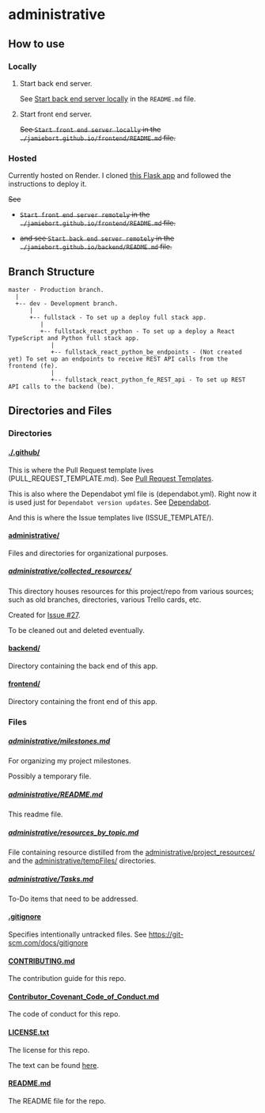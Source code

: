 # administrative

## How to use

### Locally

1. Start back end server.

   See [Start back end server locally](../backend/README.md#start-back-end-server-locally) in the `README.md` file.

2. Start front end server.

   ~~See `Start front end server locally` in the `./jamiebort.github.io/frontend/README.md` file.~~

### Hosted

Currently hosted on Render. I cloned [this Flask app](https://docs.render.com/deploy-flask) and followed the instructions to deploy it.

~~See~~

- ~~`Start front end server remotely` in the `./jamiebort.github.io/frontend/README.md` file.~~

- ~~and see `Start back end server remotely` in the `./jamiebort.github.io/backend/README.md` file.~~

## Branch Structure

```
master - Production branch.
  |
  +-- dev - Development branch.
      |
      +-- fullstack - To set up a deploy full stack app.
         |
         +-- fullstack_react_python - To set up a deploy a React TypeScript and Python full stack app.
            |
            +-- fullstack_react_python_be_endpoints - (Not created yet) To set up an endpoints to receive REST API calls from the frontend (fe).
            |
            +-- fullstack_react_python_fe_REST_api - To set up REST API calls to the backend (be).
```

## Directories and Files

### Directories

#### [./.github/](../.github)

This is where the Pull Request template lives (PULL_REQUEST_TEMPLATE.md). See [Pull Request Templates](https://github.com/JamieBort/LearningDirectory/tree/master/Git/pull_request_templates).

This is also where the Dependabot yml file is (dependabot.yml). Right now it is used just for `Dependabot version updates`. See [Dependabot](https://github.com/JamieBort/LearningDirectory/tree/master/Git/security#dependabot).

And this is where the Issue templates live (ISSUE_TEMPLATE/).

<!-- This .vscode/ directory doesn't exist -->
<!-- #### [./.vscode/](../.vscode)

Directory for config file for VS Code.

For information, see the .vscode section of the configFiles directory of the LearningDirectory repo.

Omitted from this repo. -->

#### [administrative/](../administrative/)

Files and directories for organizational purposes.

##### [administrative/collected_resources/](./collected_resources/)

This directory houses resources for this project/repo from various sources; such as old branches, directories, various Trello cards, etc.

Created for [Issue #27](https://github.com/JamieBort/Personal-Dashboard/issues/27).

To be cleaned out and deleted eventually.

#### [backend/](../backend)

Directory containing the back end of this app.

#### [frontend/](../frontend)

Directory containing the front end of this app.

### Files

##### [administrative/milestones.md](./milestones.md)

For organizing my project milestones.

Possibly a temporary file.

##### [administrative/README.md](./README.md)

This readme file.

##### [administrative/resources_by_topic.md](./resources_by_topic.md)

File containing resource distilled from the [administrative/project_resources/](#administrativeproject_resources) and the [administrative/tempFiles/](#administrativetempfiles) directories.

##### [administrative/Tasks.md](./Tasks.md)

To-Do items that need to be addressed.

#### [.gitignore](../.gitignore)

Specifies intentionally untracked files. See https://git-scm.com/docs/gitignore

#### [CONTRIBUTING.md](../CONTRIBUTING.md)

The contribution guide for this repo.

#### [Contributor_Covenant_Code_of_Conduct.md](../Contributor_Covenant_Code_of_Conduct.md)

The code of conduct for this repo.

#### [LICENSE.txt](../LICENSE.txt)

The license for this repo.

The text can be found [here](../LICENSE.txt).

#### [README.md](../README.md)

The README file for the repo.
